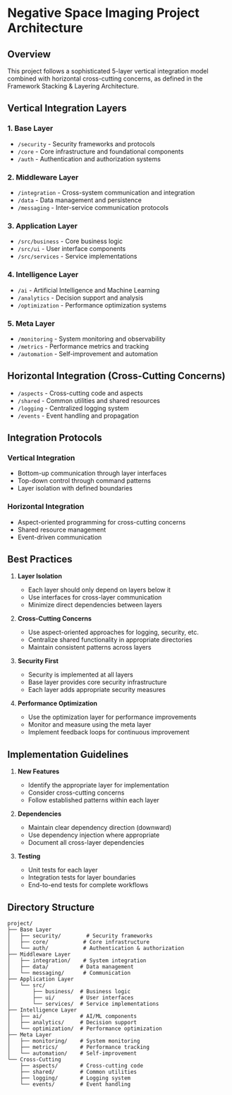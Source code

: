 # Negative Space Imaging Project Architecture

## Overview
This project follows a sophisticated 5-layer vertical integration model combined with horizontal cross-cutting concerns, as defined in the Framework Stacking & Layering Architecture.

## Vertical Integration Layers

### 1. Base Layer
- `/security` - Security frameworks and protocols
- `/core` - Core infrastructure and foundational components
- `/auth` - Authentication and authorization systems

### 2. Middleware Layer
- `/integration` - Cross-system communication and integration
- `/data` - Data management and persistence
- `/messaging` - Inter-service communication protocols

### 3. Application Layer
- `/src/business` - Core business logic
- `/src/ui` - User interface components
- `/src/services` - Service implementations

### 4. Intelligence Layer
- `/ai` - Artificial Intelligence and Machine Learning
- `/analytics` - Decision support and analysis
- `/optimization` - Performance optimization systems

### 5. Meta Layer
- `/monitoring` - System monitoring and observability
- `/metrics` - Performance metrics and tracking
- `/automation` - Self-improvement and automation

## Horizontal Integration (Cross-Cutting Concerns)

- `/aspects` - Cross-cutting code and aspects
- `/shared` - Common utilities and shared resources
- `/logging` - Centralized logging system
- `/events` - Event handling and propagation

## Integration Protocols

### Vertical Integration
- Bottom-up communication through layer interfaces
- Top-down control through command patterns
- Layer isolation with defined boundaries

### Horizontal Integration
- Aspect-oriented programming for cross-cutting concerns
- Shared resource management
- Event-driven communication

## Best Practices

1. **Layer Isolation**
   - Each layer should only depend on layers below it
   - Use interfaces for cross-layer communication
   - Minimize direct dependencies between layers

2. **Cross-Cutting Concerns**
   - Use aspect-oriented approaches for logging, security, etc.
   - Centralize shared functionality in appropriate directories
   - Maintain consistent patterns across layers

3. **Security First**
   - Security is implemented at all layers
   - Base layer provides core security infrastructure
   - Each layer adds appropriate security measures

4. **Performance Optimization**
   - Use the optimization layer for performance improvements
   - Monitor and measure using the meta layer
   - Implement feedback loops for continuous improvement

## Implementation Guidelines

1. **New Features**
   - Identify the appropriate layer for implementation
   - Consider cross-cutting concerns
   - Follow established patterns within each layer

2. **Dependencies**
   - Maintain clear dependency direction (downward)
   - Use dependency injection where appropriate
   - Document all cross-layer dependencies

3. **Testing**
   - Unit tests for each layer
   - Integration tests for layer boundaries
   - End-to-end tests for complete workflows

## Directory Structure

```
project/
├── Base Layer
│   ├── security/        # Security frameworks
│   ├── core/           # Core infrastructure
│   └── auth/           # Authentication & authorization
├── Middleware Layer
│   ├── integration/    # System integration
│   ├── data/          # Data management
│   └── messaging/      # Communication
├── Application Layer
│   └── src/
│       ├── business/  # Business logic
│       ├── ui/        # User interfaces
│       └── services/  # Service implementations
├── Intelligence Layer
│   ├── ai/            # AI/ML components
│   ├── analytics/     # Decision support
│   └── optimization/  # Performance optimization
├── Meta Layer
│   ├── monitoring/    # System monitoring
│   ├── metrics/       # Performance tracking
│   └── automation/    # Self-improvement
└── Cross-Cutting
    ├── aspects/       # Cross-cutting code
    ├── shared/        # Common utilities
    ├── logging/       # Logging system
    └── events/        # Event handling
```
